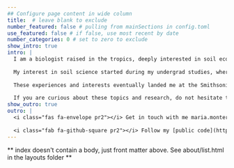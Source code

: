 ```yaml
---
## Configure page content in wide column
title:  # leave blank to exclude
number_featured: false # pulling from mainSections in config.toml
use_featured: false # if false, use most recent by date
number_categories: 0 # set to zero to exclude
show_intro: true
intro: |
  I am a biologist raised in the tropics, deeply interested in soil ecology and biogeochemistry and a team member of the Soil Warming Experiment SWELTR in Panamá led by Dr. Andrew Nottingham.
  
  My interest in soil science started during my undergrad studies, where I was able to collaborate as a field technician on several research projects with exceptional Costa Rican scientists involved in the biogeochemistry field. These projects introduced me to the measurement of GHG in the tropical dry forests of Palo Verde and Santa Rosa National Parks, both in Costa Rica.
  
  These experiences and interests eventually landed me at the Smithsonian Tropical Research Institute. While working on this one-of-a-kind project in the tropics, I have been able to understand better the responses of tropical soils at microbial scales and their vulnerability to climate change.
  
  If you are curious about these topics and research, do not hesitate to contact me. I’m always happy to talk and collaborate on things related to soil science! 
show_outro: true
outro: |
  <i class="fas fa-envelope pr2"></i> Get in touch with me maria.montero.schz@gmail.com
  
  <i class="fab fa-github-square pr2"></i> Follow my [public code](https://github.com/mariaplot35/) 
---
```


** index doesn't contain a body, just front matter above.
See about/list.html in the layouts folder **
